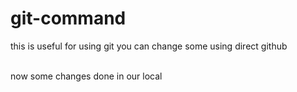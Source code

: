 # git-command

this is useful for using git
you can change some using direct github

<br>
now some changes done in our local

